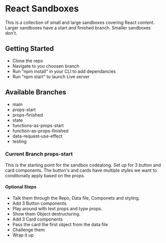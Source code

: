 # React Sandboxes
This is a collection of small and large sandboxes covering React content. Larger sandboxes have a start and finished branch. Smaller sandboxes don't.

## Getting Started

- Clone the repo
- Navigate to you choosen branch
- Run "npm install" in your CLI to add dependancies 
- Run "npm start" to launch Live server

## Available Branches 

- main
- props-start
- props-finished
- state
- functions-as-props-start
- function-as-props-finished
- data-request-use-effect
- testing

### Current Branch props-start
This is the starting point for the sandbox codealong. Set up for 3 button and card components. The button's and cards have multiple styles we want to conditonally apply based on the props.


#### Optional Steps
- Talk them through the Repo, Data file, Componets and styling. 
- Add 3 Button components.
- Play around with text props and type props.
- Show them Object destructuring.
- Add 3 Card components
- Pass the card the first object from the data file
- Challenge them
- Wrap it up



